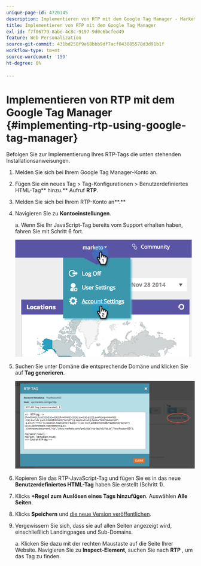 ```yaml
---
unique-page-id: 4720145
description: Implementieren von RTP mit dem Google Tag Manager - Marketo Docs - Produktdokumentation
title: Implementieren von RTP mit dem Google Tag Manager
exl-id: f7f06779-8abe-4c8c-9197-9d0c6bcfed49
feature: Web Personalization
source-git-commit: 431bd258f9a68bbb9df7acf043085578d3d91b1f
workflow-type: tm+mt
source-wordcount: '159'
ht-degree: 0%

---
```


# Implementieren von RTP mit dem Google Tag Manager {#implementing-rtp-using-google-tag-manager}

Befolgen Sie zur Implementierung Ihres RTP-Tags die unten stehenden Installationsanweisungen.

1. Melden Sie sich bei Ihrem Google Tag Manager-Konto an.

1. Fügen Sie ein neues Tag > Tag-Konfigurationen > Benutzerdefiniertes HTML-Tag** hinzu.** Aufruf **RTP**.

1. Melden Sie sich bei Ihrem RTP-Konto an**.**

1. Navigieren Sie zu **Kontoeinstellungen**.

   a. Wenn Sie Ihr JavaScript-Tag bereits vom Support erhalten haben, fahren Sie mit Schritt 6 fort.

   ![](assets/image2014-11-30-15-3a19-3a21.png)

1. Suchen Sie unter Domäne die entsprechende Domäne und klicken Sie auf **Tag generieren**.

   ![](assets/image2014-11-30-15-3a20-3a17.png)

1. Kopieren Sie das RTP-JavaScript-Tag und fügen Sie es in das neue **Benutzerdefiniertes HTML-Tag** haben Sie erstellt (Schritt 1).

1. Klicks **+Regel zum Auslösen eines Tags hinzufügen**. Auswählen **Alle Seiten**.

1. Klicks **Speichern** und [die neue Version veröffentlichen](https://support.google.com/tagmanager/answer/2699097?hl=en).

1. Vergewissern Sie sich, dass sie auf allen Seiten angezeigt wird, einschließlich Landingpages und Sub-Domains.

   a. Klicken Sie dazu mit der rechten Maustaste auf die Seite Ihrer Website. Navigieren Sie zu **Inspect-Element**, suchen Sie nach **RTP** , um das Tag zu finden.
